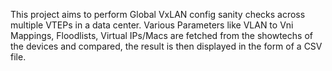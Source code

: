 This project aims to perform Global VxLAN config sanity checks across multiple VTEPs in a data center. 
Various Parameters like VLAN to Vni Mappings, Floodlists, Virtual IPs/Macs are fetched from the showtechs of the devices and compared, the result is then displayed in the form of a CSV file.
